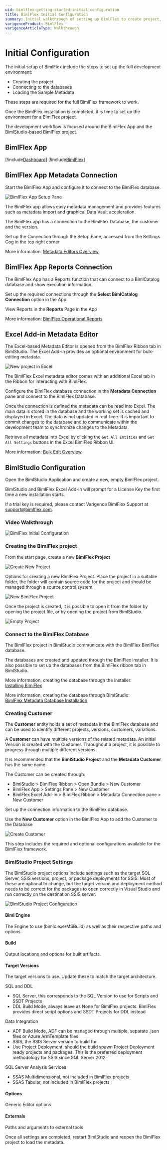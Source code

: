 ```yaml
---
uid: bimlflex-getting-started-initial-configuration
title: BimlFlex Initial Configuration
summary: Initial walkthrough of setting up BimlFlex to create project, connect database, and load sample metadata
varigenceProduct: BimlFlex
varigenceArticleType: Walkthrough
---
```

# Initial Configuration

The initial setup of BimlFlex include the steps to set up the full development environment:

* Creating the project
* Connecting to the databases
* Loading the Sample Metadata

These steps are required for the full BimlFlex framework to work.

Once the BimlFlex installation is completed, it is time to set up the environment for a BimlFlex project.

The development workflow is focused around the BimlFlex App and the BimlStudio-based BimlFlex project.

## BimlFlex App

[!include[Dashboard](../metadata-editors/_incl-header-dashboard.md)]
[!include[BimlFlex](../metadata-editors/_incl-header-bimlflex-app.md)]

## BimlFlex App Metadata Connection

Start the BimlFlex App and configure it to connect to the BimlFlex database.

![BimlFlex App Setup Pane](images/bfx-new-connection.png "BimlFlex App Setup Pane")

The BimlFlex app allows easy metadata management and provides features such as metadata import and graphical Data Vault acceleration.

The BimlFlex app has a connection to the BimlFlex Database, the customer and the version.

Set up the Connection through the Setup Pane, accessed from the Settings Cog in the top right corner

More information: [Metadata Editors Overview](xref:metadata-editors-overview)

## BimlFlex App Reports Connection

The BimlFlex App has a Reports function that can connect to a BimlCatalog database and show execution information.

Set up the required connections through the **Select BimlCatalog Connection** option in the App.

View Reports in the **Reports** Page in the App

More information: [BimlFlex Operational Reports](xref:bimlflex-operational-reports)

## Excel Add-in Metadata Editor

The Excel-based Metadata Editor is opened from the BimlFlex Ribbon tab in BimlStudio. The Excel Add-in provides an optional environment for bulk-editing metadata.

![New project in Excel](images/bimlflex-ss-v5-excel-new-project.png "New project in Excel")

The BimlFlex Excel metadata editor comes with an additional Excel tab in the Ribbon for interacting with BimlFlex.

Configure the BimlFlex database connection in the **Metadata Connection** pane and connect to the BimlFlex Database.

Once the connection is defined the metadata can be read into Excel. The main data is stored in the database and the working set is cached and displayed in Excel. The data is not updated in real-time. It is important to commit changes to the database and to communicate within the development team to synchronize changes to the Metadata.

Retrieve all metadata into Excel by clicking the `Get All Entities` and `Get All Settings` buttons in the Excel BimlFlex Ribbon UI.

More information: [Bulk Edit Overview](xref:bimlflex-excel-add-in)

## BimlStudio Configuration

Open the BimlStudio Application and create a new, empty BimlFlex project.

BimlStudio and BimlFlex Excel Add-in will prompt for a License Key the first time a new installation starts.

If a trial key is required, please contact Varigence BimlFlex Support at [support@bimlflex.com](mailto:support@bimlflex.com).

### Video Walkthrough

![BimlFlex Initial Configuration](https://www.youtube.com/watch?v=qhDTwv-jYKc?rel=0&autoplay=0)

### Creating the BimlFlex project

From the start page, create a new **BimlFlex Project**

![Create New Project](images/new-bs-project-screen.png "Create New Project")

Options for creating a new BimlFlex Project. Place the project in a suitable folder, the folder will contain source code for the project and should be managed through a source control system.

![New BimlFlex Project](images/bfx-my-first-project.png "New BimlFlex Project")

Once the project is created, it is possible to open it from the folder by opening the project file, or by opening the project from BimlStudio.

![Empty Project](images/bs-new-project-screen.png "Empty Project")

### Connect to the BimlFlex Database

The BimlFlex project in BimlStudio communicate with the BimlFlex BimlFlex database.

The databases are created and updated through the BimlFlex installer. It is also possible to set up the databases from the BimlFlex ribbon tab in BimlStudio.

More information, creating the database through the installer: [Installing BimlFlex](xref:bimlflex-setup-installing-bimlflex)

More information, creating the database through BimlStudio: [BimlFlex Metadata Database Installation](xref:bimlflex-setup-metadata-database-installation)

### Creating Customer

The **Customer** entity holds a set of metadata in the BimlFlex database and can be used to identify different projects, versions, customers, variations.

A **Customer** can have multiple versions of the related metadata. An initial Version is created with the Customer. Throughout a project, it is possible to progress through multiple different versions.

It is recommended that the **BimlStudio Project** and the **Metadata Customer** has the same name.

The Customer can be created through:

* BimlStudio > BimlFlex Ribbon > Open Bundle > New Customer
* BimlFlex App > Settings Pane > New Customer
* BimlFlex Excel Add-in > BimlFlex Ribbon > Metadata Connection pane > New Customer

Set up the connection information to the BimlFlex database.

Use the **New Customer** option in the BimlFlex App to add the Customer to the Database

![Create Customer](images/bimlflex-ss-v5-app-create-customer.png "Create Customer")

This step includes the required and optional configurations available for the BimlFlex framework.

### BimlStudio Project Settings

The BimlStudio project options include settings such as the target SQL Server, SSIS versions, project, or package deployments for SSIS. Most of these are optional to change, but the target version and deployment method needs to be correct for the packages to open correctly in Visual Studio and run correctly on the destination SSIS server.

![BimlStudio Project Configuration](images/bimlstudio-vid-v5-project-settings.gif "BimlStudio Project Configuration")

#### Biml Engine

The Engine to use (bimlc.exe/MSBuild) as well as their respective paths and options.

#### Build

Output locations and options for built artifacts.

#### Target Versions

The target versions to use. Update these to match the target architecture.

SQL and DDL

* SQL Server, this corresponds to the SQL Version to use for Scripts and SSDT Projects
* DDL Build Mode, always leave as None for BimlFlex projects. BimlFlex provides direct script options and SSDT Projects for DDL instead

Data Integration

* ADF Build Mode, ADF can be managed through multiple, separate .json files or Azure ArmTemplate files
* SSIS, the SSIS Server version to build for
* Use Project Deployment, should the build spawn Project Deployment ready projects and packages. This is the preferred deployment methodology for SSIS since SQL Server 2012

SQL Server Analysis Services

* SSAS Multidimensional, not included in BimlFlex projects
* SSAS Tabular, not included in BimlFlex projects

#### Options

Generic Editor options

#### Externals

Paths and arguments to external tools

Once all settings are completed, restart BimlStudio and reopen the BimlFlex project to load the metadata.
